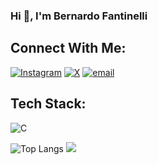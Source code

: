<h3 align="left">Hi 👋, I'm Bernardo Fantinelli</h3>

## Connect With Me:
[![Instagram](https://img.shields.io/badge/Instagram-%23E4405F.svg?logo=Instagram&logoColor=white)](https://instagram.com/beeh.fg) [![X](https://img.shields.io/badge/X-black.svg?logo=X&logoColor=white)](https://x.com/beeh_fg) [![email](https://img.shields.io/badge/Email-D14836?logo=gmail&logoColor=white)](mailto:bernardofantinelli@gmail.com) 

## Tech Stack:
![C](https://img.shields.io/badge/c-%2300599C.svg?style=for-the-badge&logo=c&logoColor=white)

![Top Langs](https://github-readme-stats.vercel.app/api/top-langs/?username=anuraghazra&size_weight=0.5&count_weight=0.5)
![](https://github-readme-stats.vercel.app/api/top-langs/?username=bernardofg&theme=dark&hide_border=false&include_all_commits=true&count_private=true&layout=compact)
